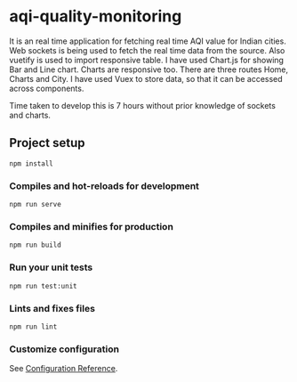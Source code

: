 # aqi-quality-monitoring
It is an real time application for fetching real time AQI value for Indian cities.
Web sockets is being used to fetch the real time data from the source.
Also vuetify is used to import responsive table.
I have used Chart.js for showing Bar and Line chart. Charts are responsive too.
There are three routes Home, Charts and City.
I have used Vuex to store data, so that it can be accessed across components.

Time taken to develop this is 7 hours without prior knowledge of sockets and charts.


## Project setup
```
npm install
```

### Compiles and hot-reloads for development
```
npm run serve
```

### Compiles and minifies for production
```
npm run build
```

### Run your unit tests
```
npm run test:unit
```

### Lints and fixes files
```
npm run lint
```

### Customize configuration
See [Configuration Reference](https://cli.vuejs.org/config/).
